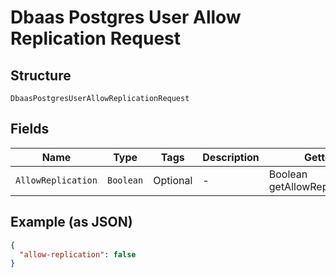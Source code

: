 
# Dbaas Postgres User Allow Replication Request

## Structure

`DbaasPostgresUserAllowReplicationRequest`

## Fields

| Name | Type | Tags | Description | Getter | Setter |
|  --- | --- | --- | --- | --- | --- |
| `AllowReplication` | `Boolean` | Optional | - | Boolean getAllowReplication() | setAllowReplication(Boolean allowReplication) |

## Example (as JSON)

```json
{
  "allow-replication": false
}
```

